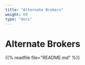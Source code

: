 ```yaml
---
title: "Alternate Brokers"
weight: 60
type: "docs"
---
```


# Alternate Brokers

{{% readfile file="README.md" %}}
